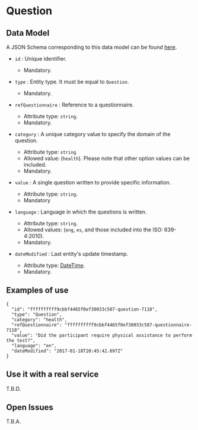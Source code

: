 # Question

## Data Model

A JSON Schema corresponding to this data model can be found [here](../schema.json).

+ `id` : Unique identifier.
    + Mandatory.

+ `type` : Entity type. It must be equal to `Question`.
    + Mandatory.

+ `refQuestionnaire` : Reference to a questionnaire.
    + Attribute type: `string`.
    + Mandatory.

+ `category` : A unique category value to specify the domain of the question.
    + Attribute type: `string`
    + Allowed value: (`health`). Please note that other option values can be included.
    + Mandatory.

+ `value` : A single question written to provide specific information.
    + Attribute type: `string`.
    + Mandatory

+ `language` : Language in which the questions is written.
    + Attribute type: `string`.
    + Allowed values: (`eng`, `es`, and those included into the ISO: 639-4:2010).
    + Mandatory.

+ `dateModified` : Last entity's update timestamp.
    + Attribute type: [DateTime](https://schema.org/DateTime).
    + Mandatory.

## Examples of use

```
{
  "id": "ffffffffff9cbbf4465f0ef30033c587-question-7118",
  "type": "Question",
  "category": "health",
  "refQuestionnaire": "ffffffffff9cbbf4465f0ef30033c587-questionnaire-7118",
  "value": "Did the participant require physical assistance to perform the test?",
  "language": "en",
  "dateModified": "2017-01-18T20:45:42.697Z"
}
```

## Use it with a real service

T.B.D.

## Open Issues

T.B.A.
